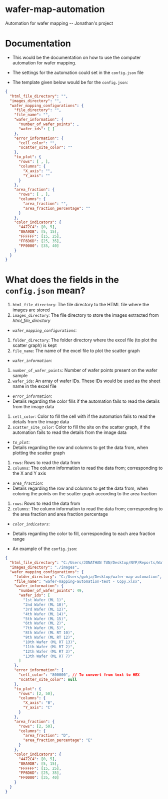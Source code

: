 # wafer-map-automation
Automation for wafer mapping -- Jonathan's project

# Documentation
- This would be the documentation on how to use the computer automation for wafer mapping.
- The settings for the automation could set in the `config.json` file

- The template given below would be for the `config.json`:

``` json
{
  "html_file_directory": "",
  "images_directory": "",
  "wafer_mapping_configurations": {
    "file_directory": "",
    "file_name": "",
    "wafer_information": {
      "number_of_wafer_points": ,
      "wafer_ids": [ ]
    },
    "error_information": {
      "cell_color": "",
      "scatter_site_color": ""
    },
    "to_plot": {
      "rows": [ , ],
      "columns": {
        "X_axis": "",
        "Y_axis": ""
      }
    },
    "area_fraction": {
      "rows": [ , ],
      "columns": {
        "area_fraction": "",
        "area_fraction_percentage": ""
      }
    },
    "color_indicators": {
      "4472C4": [0, 5],
      "8EA9DB": [5, 15],
      "FFFFFF": [15, 25],
      "FF6D6D": [25, 35],
      "FF0000": [35, 40]
    }
  }
}
```


# What does the fields in the `config.json` mean?
1. `html_file_directory`: The file directory to the HTML file where the images are stored
2. `images_directory`: The file directory to store the images extracted from *html_file_directory*

- *`wafer_mapping_configurations`*:
1.  `folder_directory`: The folder directory where the excel file (to plot the scatter graph) is kept
2.  `file_name`: The name of the excel file to plot the scatter graph

- *`wafer_information`*:
1.  `number_of_wafer_points`: Number of wafer points present on the wafer sample
2.  `wafer_ids`: An array of wafer IDs. These IDs would be used as the sheet name in the excel file

- *`error_information`*:
- Details regarding the color fills if the automation fails to read the details from the image data
1. `cell_color`: Color to fill the cell with if the automation fails to read the details from the image data
2. `scatter_site_color`: Color to fill the site on the scatter graph, if the automation fails to read the details from the image data

- *`to_plot`*:
- Details regarding the row and columns to get the data from, when plotting the scatter graph
1. `rows`: Rows to read the data from
2. `columns`: The column information to read the data from; corresponding to the X and Y axis


- *`area_fraction`*:
- Details regarding the row and columns to get the data from, when coloring the points on the scatter graph according to the area fraction
1. `rows`: Rows to read the data from
2. `columns`: The column information to read the data from; corresponding to the area fraction and area fraction percentage


- *`color_indicators`*:
- Details regarding the color to fill, corresponding to each area fraction range

- An example of the `config.json`:

``` json
{
  "html_file_directory": "C:/Users/JONATHAN TAN/Desktop/NYP/Reports/Wafer Mapping/20210917b SEM analysis.html",
  "images_directory": "./images",
  "wafer_mapping_configurations": {
    "folder_directory": "C:/Users/gohja/Desktop/wafer-map-automation",
    "file_name": "wafer-mapping-automation-test - Copy.xlsx",
    "wafer_information": {
      "number_of_wafer_points": 49,
      "wafer_ids": [
        "1st Wafer (ML 1)",
        "2nd Wafer (ML 10)",
        "3rd Wafer (ML 12)",
        "4th Wafer (ML 14)",
        "5th Wafer (ML 15)",
        "6th Wafer (ML 2)",
        "7th Wafer (ML 5)",
        "8th Wafer (ML RT 10)",
        "9th Wafer (ML RT 12)",
        "10th Wafer (ML RT 13)",
        "11th Wafer (ML RT 2)",
        "12th Wafer (ML RT 3)",
        "13th Wafer (ML RT 7)"
      ]
    },
    "error_information": {
      "cell_color": "800000", // To convert from text to HEX
      "scatter_site_color": null
    },
    "to_plot": {
      "rows": [2, 50],
      "columns": {
        "X_axis": "B",
        "Y_axis": "C"
      }
    },
    "area_fraction": {
      "rows": [2, 50],
      "columns": {
        "area_fraction": "D",
        "area_fraction_percentage": "E"
      }
    },
    "color_indicators": {
      "4472C4": [0, 5],
      "8EA9DB": [5, 15],
      "FFFFFF": [15, 25],
      "FF6D6D": [25, 35],
      "FF0000": [35, 40]
    }
  }
}
```

